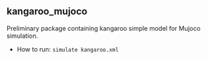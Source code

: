 kangaroo_mujoco
---------------

Preliminary package containing kangaroo simple model for Mujoco simulation.

- How to run: `simulate kangaroo.xml`
